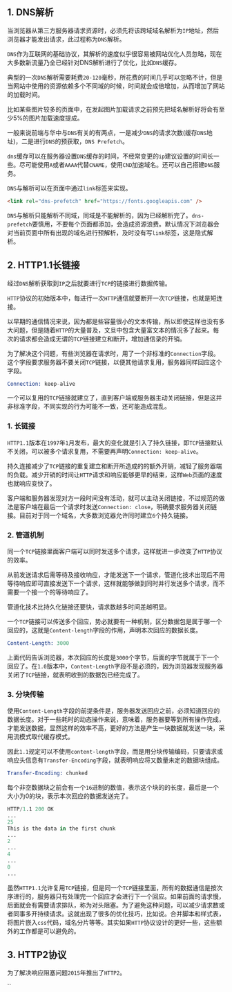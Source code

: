 ## 1. DNS解析

当浏览器从第三方服务器请求资源时，必须先将该跨域域名解析为```IP```地址，然后浏览器才能发出请求，此过程称为```DNS```解析。

```DNS```作为互联网的基础协议，其解析的速度似乎很容易被网站优化人员忽略，现在大多数新流量乃全已经针对DNS解析进行了优化，比如```DNS```缓存。

典型的一次```DNS```解析需要耗费```20-120```毫秒，所花费的时间几乎可以忽略不计，但是当网站中使用的资源依赖多个不同域的时候，时间就会成倍增加，从而增加了网站的加载时间。

比如某些图片较多的页面中，在发起图片加载请求之前预先把域名解析好将会有至少5%的图片加载速度提成。

一般来说前端与华中与```DNS```有关的有两点，一是减少```DNS```的请求次数(缓存```DNS```地址)，二是进行```DNS```的预获取，```DNS Prefetch```。

```dns```缓存可以在服务器设置```DNS```缓存的时间，不经常变更的```ip```建议设置的时间长一些。尽可能使用```A```或者```AAAA```代替```CNAME```，使用```CND```加速域名。还可以自己搭建```DNS```服务。

```DNS```与解析可以在页面中通过```link```标签来实现。

```html
<link rel="dns-prefetch" href="https://fonts.googleapis.com" />
```

```DNS```与解析只能解析不同域，同域是不能解析的，因为已经解析完了。```dns-prefetch```要慎用，不要每个页面都添加，会造成资源浪费。默认情况下浏览器会对当前页面中所有出现的域名进行预解析，及时没有写```link```标签，这是隐式解析。

## 2. HTTP1.1长链接

经过```DNS```解析获取到```IP```之后就要进行```TCP```的链接进行数据传输。

```HTTP```协议的初始版本中，每进行一次```HTTP```通信就要断开一次```TCP```链接，也就是短连接。

以早期的通信情况来说，因为都是些容量很小的文本传输，所以即使这样也没有多大问题，但是随着```HTTP```的大量普及，文旦中包含大量富文本的情况多了起来。每次的请求都会造成无谓的```TCP```链接建立和断开，增加通信录的开销。

为了解决这个问题，有些浏览器在请求时，用了一个非标准的```Connection```字段。这个字段要求服务器不要关闭```TCP```链接，以便其他请求复用，服务器同样回应这个字段。

```s
Connection: keep-alive
```

一个可以复用的```TCP```链接就建立了，直到客户端或服务器主动关闭链接，但是这并非标准字段，不同实现的行为可能不一致，还可能造成混乱。

### 1. 长链接

```HTTP1.1```版本在```1997```年```1```月发布，最大的变化就是引入了持久链接，即```TCP```链接默认不关闭，可以被多个请求复用，不需要再声明```Connection: keep-alive```。

持久连接减少了```TCP```链接的重复建立和断开所造成的的额外开销，减轻了服务器端的负载。减少开销的时间让```HTTP```请求和响应能够更早的结束，这样```Web```页面的速度也就响应变快了。

客户端和服务器发现对方一段时间没有活动，就可以主动关闭链接，不过规范的做法是客户端在最后一个请求时发送```Connection: close```，明确要求服务器关闭链接。目前对于同一个域名，大多数浏览器允许同时建立```6```个持久链接。

### 2. 管道机制

同一个```TCP```链接里面客户端可以同时发送多个请求，这样就进一步改变了```HTTP```协议的效率。

从前发送请求后需等待及接收响应，才能发送下一个请求，管道化技术出现后不用等待响应即可直接发送下一个请求，这样就能够做到同时并行发送多个请求，而不需要一个接一个的等待响应了。

管道化技术比持久化链接还要快，请求数越多时间差越明显。

一个```TCP```链接可以传送多个回应，势必就要有一种机制，区分数据包是属于哪一个回应的，这就是```Content-length```字段的作用，声明本次回应的数据长度。

```s
Content-Length: 3000
```

上面代码告诉浏览器，本次回应的长度是```3000```个字节，后面的字节就属于下一个回应了。在```1.0```版本中，```Content-Length```字段不是必须的，因为浏览器发现服务器关闭了```TCP```链接，就表明收到的数据包已经完成了。
### 3. 分块传输

使用```Content-Length```字段的前提条件是，服务器发送回应之前，必须知道回应的数据长度。对于一些耗时的动态操作来说，意味着，服务器要等到所有操作完成，才能发送数据，显然这样的效率不高，更好的方法是产生一块数据就发送一块，采用流模式取代缓存模式。

因此```1.1```规定可以不使用```content-length```字段，而是用分块传输编码，只要请求或响应头信息有```Transfer-Encoding```字段，就表明响应将又数量未定的数据块组成。

```s
Transfer-Encoding: chunked
```

每个非空数据块之前会有一个```16```进制的数值，表示这个块的的长度，最后是一个大小为0的块，表示本次回应的数据发送完了。

```s
HTTP/1.1 200 OK
...
25
This is the data in the first chunk
...
2
...
4
...
0
...
```

虽然```HTTP1.1```允许复用```TCP```链接，但是同一个```TCP```链接里面，所有的数据通信是按次序进行的，服务器只有处理完一个回应才会进行下一个回应。如果前面的请求慢，后面就会有需要请求排队，称为对头阻塞。为了避免这种问题，可以减少请求数或者同事多开持续请求。这就出现了很多的优化技巧，比如说。合并脚本和样式表，将图片嵌入```css```代码，域名分片等等。其实如果```HTTP```协议设计的更好一些，这些额外的工作都是可以避免的。

## 3. HTTP2协议

为了解决响应阻塞问题```2015```年推出了```HTTP2```。

``